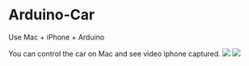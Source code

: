 Arduino-Car
===========

Use Mac + iPhone + Arduino

You can control the car on Mac and see video iphone captured.
![](http://mec0825.net/images/car9.jpg)
![](http://mec0825.net/images/car10.jpg)
